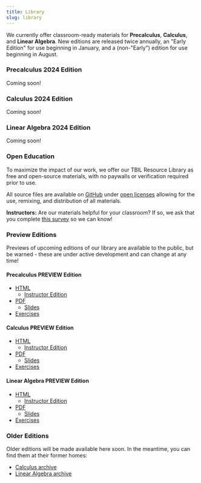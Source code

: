 ```yaml
---
title: Library
slug: library
---
```


We currently offer classroom-ready materials for **Precalculus**, **Calculus**, and
**Linear Algebra**. New editions are released twice annually,
an "Early Edition" for use beginning in January, and a (non-"Early")
edition for use beginning in August.

### Precalculus 2024 Edition

Coming soon!

### Calculus 2024 Edition

Coming soon!

### Linear Algebra 2024 Edition

Coming soon!

### Open Education

To maximize the impact of our work, we offer our
TBIL Resource Library
as free and open-source materials, with no paywalls or
verification required prior to use.

All source files are
available on [GitHub](https://github.com/TeamBasedInquiryLearning/library) under
[open licenses](https://github.com/TeamBasedInquiryLearning/library/blob/main/LICENSE.md)
allowing for the use, remixing, and distribution of all materials.

**Instructors:**
Are our materials helpful for your classroom? If so, we ask that you complete
[this survey](https://forms.gle/bgf8dEH9mrWg1cvm9) so we can know!

### Preview Editions

Previews of upcoming editions of our library are available to the public,
but be warned - these are under active development and can change at any time!

#### Precalculus PREVIEW Edition

- [HTML](/precalculus/preview/)
    - [Instructor Edition](/precalculus/preview/instructor/)
- [PDF](/precalculus/preview/print/TBIL-Precal-Preview.pdf)
    - [Slides](/precalculus/preview/print/TBIL-Precal-Preview-slides.pdf)
- [Exercises](/precalculus/preview/exercises/)

#### Calculus PREVIEW Edition

- [HTML](/calculus/preview/)
    - [Instructor Edition](/calculus/preview/instructor/)
- [PDF](/calculus/preview/print/TBIL-Calc-Preview.pdf)
    - [Slides](/calculus/preview/print/TBIL-Calc-Preview-slides.pdf)
- [Exercises](/calculus/preview/exercises/)

#### Linear Algebra PREVIEW Edition

- [HTML](/linear-algebra/preview/)
    - [Instructor Edition](/linear-algebra/preview/instructor/)
- [PDF](/linear-algebra/preview/print/TBIL-LA-Preview.pdf)
    - [Slides](/linear-algebra/preview/print/TBIL-LA-Preview-slides.pdf)
- [Exercises](/linear-algebra/preview/exercises/)

### Older Editions

Older editions will be made available here soon. In the meantime,
you can find them at their former homes:

- [Calculus archive](https://teambasedinquirylearning.github.io/calculus/)
- [Linear Algebra archive](https://teambasedinquirylearning.github.io/linear-algebra/)
